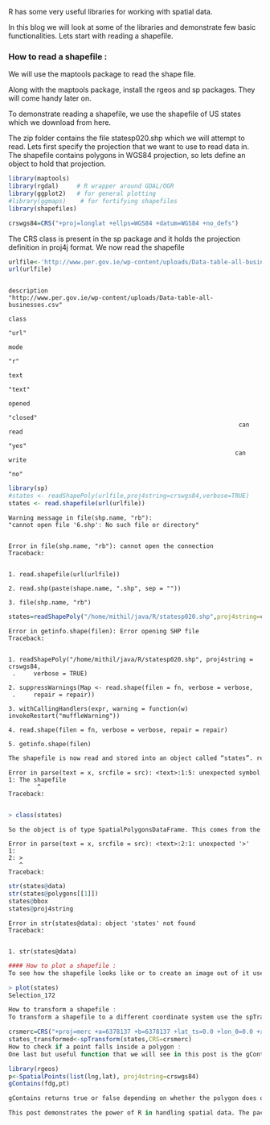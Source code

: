 
R has some very useful libraries for working with spatial data. 

In this blog we will look at some of the libraries and demonstrate few basic functionalities. Lets start with reading a shapefile.

### How to read a shapefile :
We will use the maptools package to read the shape file. 

Along with the maptools package, install the rgeos and sp packages. 
They will come handy later on.

To demonstrate reading a shapefile, we use the shapefile of US states which we download from here. 

The zip folder contains the file statesp020.shp which we will attempt to read. Lets first specify the projection that we want to use to read data in. The shapefile contains polygons in WGS84 projection, so lets define an object to hold that projection.



```R
library(maptools)
library(rgdal)     # R wrapper around GDAL/OGR
library(ggplot2)   # for general plotting
#library(ggmaps)    # for fortifying shapefiles
library(shapefiles)

crswgs84=CRS("+proj=longlat +ellps=WGS84 +datum=WGS84 +no_defs")

```

The CRS class is present in the sp package and it holds the projection definition in proj4j format. We now read the shapefile



```R
urlfile<-'http://www.per.gov.ie/wp-content/uploads/Data-table-all-businesses.csv'
url(urlfile)
```


                                                                 description 
    "http://www.per.gov.ie/wp-content/uploads/Data-table-all-businesses.csv" 
                                                                       class 
                                                                       "url" 
                                                                        mode 
                                                                         "r" 
                                                                        text 
                                                                      "text" 
                                                                      opened 
                                                                    "closed" 
                                                                    can read 
                                                                       "yes" 
                                                                   can write 
                                                                        "no" 



```R
library(sp)
#states <- readShapePoly(urlfile,proj4string=crswgs84,verbose=TRUE)
states <- read.shapefile(url(urlfile))

```

    Warning message in file(shp.name, "rb"):
    "cannot open file '6.shp': No such file or directory"


    Error in file(shp.name, "rb"): cannot open the connection
    Traceback:


    1. read.shapefile(url(urlfile))

    2. read.shp(paste(shape.name, ".shp", sep = ""))

    3. file(shp.name, "rb")



```R
states=readShapePoly("/home/mithil/java/R/statesp020.shp",proj4string=crswgs84,verbose=TRUE)

```


    Error in getinfo.shape(filen): Error opening SHP file
    Traceback:


    1. readShapePoly("/home/mithil/java/R/statesp020.shp", proj4string = crswgs84, 
     .     verbose = TRUE)

    2. suppressWarnings(Map <- read.shape(filen = fn, verbose = verbose, 
     .     repair = repair))

    3. withCallingHandlers(expr, warning = function(w) invokeRestart("muffleWarning"))

    4. read.shape(filen = fn, verbose = verbose, repair = repair)

    5. getinfo.shape(filen)



```R
The shapefile is now read and stored into an object called “states”. readShapePoly function is used to read a shapefile that contains polygons. Lets explore the object that is created, beginning with what type it is.

```


    Error in parse(text = x, srcfile = src): <text>:1:5: unexpected symbol
    1: The shapefile
            ^
    Traceback:




```R

> class(states)

So the object is of type SpatialPolygonsDataFrame. This comes from the sp package. This object has 5 slots – data, polygons, bbox, plotOrder,bbox, proj4string. data contains the information about the polygons, polygons contains the actual polygon coordinates, bbox is the bounding box drawn around the boundaries of the shapefile and the proj4string is the projection.

```


    Error in parse(text = x, srcfile = src): <text>:2:1: unexpected '>'
    1: 
    2: >
       ^
    Traceback:




```R
str(states@data)
str(states@polygons[[1]])
states@bbox
states@proj4string

```


    Error in str(states@data): object 'states' not found
    Traceback:


    1. str(states@data)



```R
#### How to plot a shapefile :
To see how the shapefile looks like or to create an image out of it use

> plot(states)
Selection_172
```


```R
How to transform a shapefile :
To transform a shapefile to a different coordinate system use the spTransform method from the rgdal package. Lets transform our sp object to mercator projection

crsmerc=CRS("+proj=merc +a=6378137 +b=6378137 +lat_ts=0.0 +lon_0=0.0 +x_0=0.0 +y_0=0 +k=1.0 +units=m +nadgrids=@null +no_defs")
states_transformed<-spTransform(states,CRS=crsmerc)
How to check if a point falls inside a polygon :
One last but useful function that we will see in this post is the gContains function from the rgeos package. This function checks whether a polygon contains a point or more generally whether a geometry contains another geometry.

```


```R
library(rgeos)
p<-SpatialPoints(list(lng,lat), proj4string=crswgs84)
gContains(fdg,pt)

```


```R
gContains returns true or false depending on whether the polygon does or does not contain the point.

This post demonstrates the power of R in handling spatial data. The packages introduced in this post- maptools and rgeos are quite powerful and interested readers may want to go through the library documentation to see all the functionalities it provides

```
